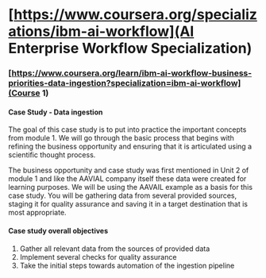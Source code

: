 # [https://www.coursera.org/specializations/ibm-ai-workflow](AI Enterprise Workflow Specialization)

### [https://www.coursera.org/learn/ibm-ai-workflow-business-priorities-data-ingestion?specialization=ibm-ai-workflow](Course 1)
#### Case Study - Data ingestion
The goal of this case study is to put into practice the important concepts from module 1. We will go through the basic process that begins with refining the business opportunity and ensuring that it is articulated using a scientific thought process.

The business opportunity and case study was first mentioned in Unit 2 of module 1 and like the AAVIAL company itself these data were created for learning purposes. We will be using the AAVAIL example as a basis for this case study. You will be gathering data from several provided sources, staging it for quality assurance and saving it in a target destination that is most appropriate.

#### Case study overall objectives
1. Gather all relevant data from the sources of provided data
2. Implement several checks for quality assurance
3. Take the initial steps towards automation of the ingestion pipeline
